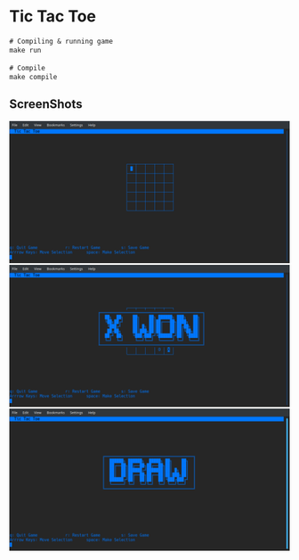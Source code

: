 # Tic Tac Toe

```
# Compiling & running game
make run

# Compile
make compile
```

## ScreenShots

![Board Size 5](/ScreenShots/1.png?raw=true)
![Won](/ScreenShots/2.png?raw=true)
![Draw](/ScreenShots/3.png?raw=true)
